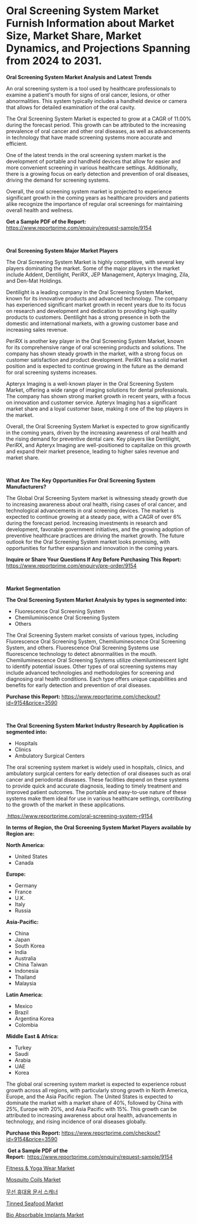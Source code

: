 <p><h1>Oral Screening System Market Furnish Information about Market Size, Market Share, Market Dynamics, and Projections Spanning from 2024 to 2031.</h1></p><p><strong>Oral Screening System Market Analysis and Latest Trends</strong></p>
<p><p>An oral screening system is a tool used by healthcare professionals to examine a patient's mouth for signs of oral cancer, lesions, or other abnormalities. This system typically includes a handheld device or camera that allows for detailed examination of the oral cavity.</p><p>The Oral Screening System Market is expected to grow at a CAGR of 11.00% during the forecast period. This growth can be attributed to the increasing prevalence of oral cancer and other oral diseases, as well as advancements in technology that have made screening systems more accurate and efficient.</p><p>One of the latest trends in the oral screening system market is the development of portable and handheld devices that allow for easier and more convenient screening in various healthcare settings. Additionally, there is a growing focus on early detection and prevention of oral diseases, driving the demand for screening systems.</p><p>Overall, the oral screening system market is projected to experience significant growth in the coming years as healthcare providers and patients alike recognize the importance of regular oral screenings for maintaining overall health and wellness.</p></p>
<p><strong>Get a Sample PDF of the Report:&nbsp;</strong> <a href="https://www.reportprime.com/enquiry/request-sample/9154">https://www.reportprime.com/enquiry/request-sample/9154</a></p>
<p>&nbsp;</p>
<p><strong>Oral Screening System Major Market Players</strong></p>
<p><p>The Oral Screening System Market is highly competitive, with several key players dominating the market. Some of the major players in the market include Addent, Dentilight, PeriRX, JEP Management, Apteryx Imaging, Zila, and Den-Mat Holdings.</p><p>Dentilight is a leading company in the Oral Screening System Market, known for its innovative products and advanced technology. The company has experienced significant market growth in recent years due to its focus on research and development and dedication to providing high-quality products to customers. Dentilight has a strong presence in both the domestic and international markets, with a growing customer base and increasing sales revenue.</p><p>PeriRX is another key player in the Oral Screening System Market, known for its comprehensive range of oral screening products and solutions. The company has shown steady growth in the market, with a strong focus on customer satisfaction and product development. PeriRX has a solid market position and is expected to continue growing in the future as the demand for oral screening systems increases.</p><p>Apteryx Imaging is a well-known player in the Oral Screening System Market, offering a wide range of imaging solutions for dental professionals. The company has shown strong market growth in recent years, with a focus on innovation and customer service. Apteryx Imaging has a significant market share and a loyal customer base, making it one of the top players in the market.</p><p>Overall, the Oral Screening System Market is expected to grow significantly in the coming years, driven by the increasing awareness of oral health and the rising demand for preventive dental care. Key players like Dentilight, PeriRX, and Apteryx Imaging are well-positioned to capitalize on this growth and expand their market presence, leading to higher sales revenue and market share.</p></p>
<p>&nbsp;</p>
<p><strong>What Are The Key Opportunities For Oral Screening System Manufacturers?</strong></p>
<p><p>The Global Oral Screening System market is witnessing steady growth due to increasing awareness about oral health, rising cases of oral cancer, and technological advancements in oral screening devices. The market is expected to continue growing at a steady pace, with a CAGR of over 6% during the forecast period. Increasing investments in research and development, favorable government initiatives, and the growing adoption of preventive healthcare practices are driving the market growth. The future outlook for the Oral Screening System market looks promising, with opportunities for further expansion and innovation in the coming years.</p></p>
<p><strong>Inquire or Share Your Questions If Any Before Purchasing This Report:</strong> <a href="https://www.reportprime.com/enquiry/pre-order/9154">https://www.reportprime.com/enquiry/pre-order/9154</a></p>
<p>&nbsp;</p>
<p><strong>Market Segmentation</strong></p>
<p><strong>The Oral Screening System Market Analysis by types is segmented into:</strong></p>
<p><ul><li>Fluorescence Oral Screening System</li><li>Chemiluminiscence Oral Screening System</li><li>Others</li></ul></p>
<p><p>The Oral Screening System market consists of various types, including Fluorescence Oral Screening System, Chemiluminescence Oral Screening System, and others. Fluorescence Oral Screening Systems use fluorescence technology to detect abnormalities in the mouth. Chemiluminescence Oral Screening Systems utilize chemiluminescent light to identify potential issues. Other types of oral screening systems may include advanced technologies and methodologies for screening and diagnosing oral health conditions. Each type offers unique capabilities and benefits for early detection and prevention of oral diseases.</p></p>
<p><strong>Purchase this Report:&nbsp;</strong><a href="https://www.reportprime.com/checkout?id=9154&price=3590">https://www.reportprime.com/checkout?id=9154&price=3590</a></p>
<p>&nbsp;</p>
<p><strong>The Oral Screening System Market Industry Research by Application is segmented into:</strong></p>
<p><ul><li>Hospitals</li><li>Clinics</li><li>Ambulatory Surgical Centers</li></ul></p>
<p><p>The oral screening system market is widely used in hospitals, clinics, and ambulatory surgical centers for early detection of oral diseases such as oral cancer and periodontal diseases. These facilities depend on these systems to provide quick and accurate diagnosis, leading to timely treatment and improved patient outcomes. The portable and easy-to-use nature of these systems make them ideal for use in various healthcare settings, contributing to the growth of the market in these applications.</p></p>
<p><a href="https://www.reportprime.com/oral-screening-system-r9154">&nbsp;https://www.reportprime.com/oral-screening-system-r9154</a></p>
<p><strong>In terms of Region, the Oral Screening System Market Players available by Region are:</strong></p>
<p>
    <p> <strong> North America: </strong>
        <ul>
            <li>United States</li>
            <li>Canada</li>
        </ul>
        </p> 
    <p> <strong> Europe: </strong>
        <ul>
            <li>Germany</li>
            <li>France</li>
            <li>U.K.</li>
            <li>Italy</li>
            <li>Russia</li>
        </ul>
        </p> 
    <p> <strong> Asia-Pacific: </strong>
        <ul>
            <li>China</li>
            <li>Japan</li>
            <li>South Korea</li>
            <li>India</li>
            <li>Australia</li>
            <li>China Taiwan</li>
            <li>Indonesia</li>
            <li>Thailand</li>
            <li>Malaysia</li>
        </ul>
        </p> 
    <p> <strong> Latin America: </strong>
        <ul>
            <li>Mexico</li>
            <li>Brazil</li>
            <li>Argentina Korea</li>
            <li>Colombia</li>
        </ul>
        </p> 
    <p> <strong> Middle East & Africa: </strong>
        <ul>
            <li>Turkey</li>
            <li>Saudi</li>
            <li>Arabia</li>
            <li>UAE</li>
            <li>Korea</li>
        </ul>
    </p>
    </p>
<p><p>The global oral screening system market is expected to experience robust growth across all regions, with particularly strong growth in North America, Europe, and the Asia Pacific region. The United States is expected to dominate the market with a market share of 40%, followed by China with 25%, Europe with 20%, and Asia Pacific with 15%. This growth can be attributed to increasing awareness about oral health, advancements in technology, and rising incidence of oral diseases globally.</p></p>
<p><strong>Purchase this Report: </strong><a href="https://www.reportprime.com/checkout?id=9154&price=3590">https://www.reportprime.com/checkout?id=9154&price=3590</a></p>
<p>&nbsp;<strong>Get a Sample PDF of the Report:&nbsp;&nbsp;</strong><a href="https://www.reportprime.com/enquiry/request-sample/9154">https://www.reportprime.com/enquiry/request-sample/9154</a></p>
<p><strong></strong></p>
<p><p><a href="https://issuu.com/reportprime-2/docs/fitness-yoga-wear-market-size-2030.pptx">Fitness & Yoga Wear Market</a></p><p><a href="https://issuu.com/reportprime-2/docs/mosquito-coils-market-size-2030.pptx">Mosquito Coils Market</a></p><p><a href="https://github.com/fredrickeglers/Market-Research-Report-List-2/blob/main/217508373627.md">무선 휴대용 문서 스캐너</a></p><p><a href="https://www.linkedin.com/pulse/tinned-seafood-market-size-trends-growth-outlook-forecasted-4ifne">Tinned Seafood Market</a></p><p><a href="https://github.com/AlysaLedner2023/Market-Research-Report-List-1/blob/main/bio-absorbable-implants-market.md">Bio Absorbable Implants Market</a></p></p>